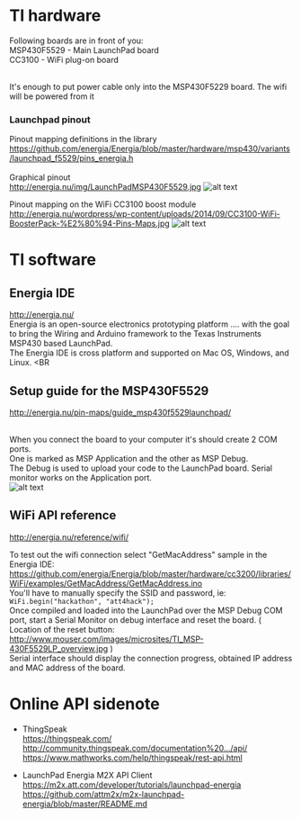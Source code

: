 # TI hardware
Following boards are in front of you:<BR>
MSP430F5529 - Main LaunchPad board<BR>
CC3100 - WiFi plug-on board<BR><BR>

It's enough to put power cable only into the MSP430F5229 board. The wifi will be powered from it<BR>

### Launchpad pinout
Pinout mapping definitions in the library<BR> 
https://github.com/energia/Energia/blob/master/hardware/msp430/variants/launchpad_f5529/pins_energia.h
<BR> <BR> 
Graphical pinout<BR> 
http://energia.nu/img/LaunchPadMSP430F5529.jpg
![alt text](http://energia.nu/img/LaunchPadMSP430F5529.jpg "MSP430F5529 pinout")

Pinout mapping on the WiFi CC3100 boost module<BR> 
http://energia.nu/wordpress/wp-content/uploads/2014/09/CC3100-WiFi-BoosterPack-%E2%80%94-Pins-Maps.jpg
![alt text](http://energia.nu/wordpress/wp-content/uploads/2014/09/CC3100-WiFi-BoosterPack-%E2%80%94-Pins-Maps.jpg "CC3100 pinout")


# TI software
## Energia IDE
http://energia.nu/<BR>
Energia is an open-source electronics prototyping platform …. with the goal to bring the Wiring and Arduino framework to the Texas Instruments MSP430 based LaunchPad. <BR>
The Energia IDE is cross platform and supported on Mac OS, Windows, and Linux. <BR<BR>

## Setup guide for the MSP430F5529
http://energia.nu/pin-maps/guide_msp430f5529launchpad/<BR><BR>


When you connect the board to your computer it's should create 2 COM ports.<BR>
One is marked as MSP Application and the other as MSP Debug.<Br>
The Debug is used to upload your code to the LaunchPad board. Serial monitor works on the Application port.<BR>
![alt text](https://support.impinj.com/hc/en-us/article_attachments/201092066/Figure_5_-_MSP430_COM_Port_in_Windows_Device_Manager.png "COM port sample windows")



## WiFi API reference
http://energia.nu/reference/wifi/<BR>

To test out the wifi connection select "GetMacAddress" sample in the Energia IDE:<BR>
https://github.com/energia/Energia/blob/master/hardware/cc3200/libraries/WiFi/examples/GetMacAddress/GetMacAddress.ino<BR>
You'll have to manually specify the SSID and password, ie:
` WiFi.begin("hackathon", "att4hack");`<BR>
Once compiled and loaded into the LaunchPad over the MSP Debug COM port, start a Serial Monitor on debug interface and reset the board. ( Location of the reset button: http://www.mouser.com/images/microsites/TI_MSP-430F5529LP_overview.jpg )<BR>
Serial interface should display the connection progress, obtained IP address and MAC address of the board.



# Online API sidenote
 - ThingSpeak<BR>https://thingspeak.com/<BR>http://community.thingspeak.com/documentation%20.../api/<BR>https://www.mathworks.com/help/thingspeak/rest-api.html
 

 - LaunchPad Energia M2X API Client<BR>
https://m2x.att.com/developer/tutorials/launchpad-energia<BR>
https://github.com/attm2x/m2x-launchpad-energia/blob/master/README.md<BR>


